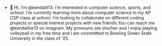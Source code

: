- 👋 Hi, I’m @kendallt13. I’m interested in computer science, sports, and school. I’m currently learning more about computer science in my AP CSP class at school.
I’m looking to collaborate on different coding projects or special interest projects with new friends.You can reach me @kendalltw13 on intagram. My pronouns are she/her
and I enjoy playing volleyball in my free time and I am committted to Bowling Green State University in the class of '25.

<!---
kendallt13/kendallt13 is a ✨ special ✨ repository because its `README.md` (this file) appears on your GitHub profile.
You can click the Preview link to take a look at your changes.
--->
